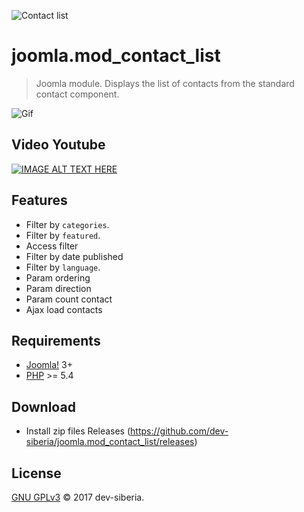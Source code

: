 ![Contact list](https://cdn.rawgit.com/dev-siberia/joomla.mod_contact_list/master/assets/logo.png)

# joomla.mod_contact_list
> Joomla module. Displays the list of contacts from the standard contact component.

![Gif](https://cdn.rawgit.com/dev-siberia/joomla.mod_contact_list/master/assets/slides_config.gif)

## Video Youtube

[![IMAGE ALT TEXT HERE](https://img.youtube.com/vi/eUvFskhT0MA/0.jpg)](https://www.youtube.com/watch?v=eUvFskhT0MA)

## Features

- Filter by `categories`.
- Filter by `featured`.
- Access filter
- Filter by date published
- Filter by `language`.
- Param ordering
- Param direction
- Param count contact
- Ajax load contacts

## Requirements

- [Joomla!](https://github.com/joomla/joomla-cms) 3+
- [PHP](http://www.php.net/) >= 5.4

## Download 

- Install zip files Releases (https://github.com/dev-siberia/joomla.mod_contact_list/releases)

## License

[GNU GPLv3](http://www.gnu.org/licenses/gpl-3.0.en.html) &copy; 2017 dev-siberia.